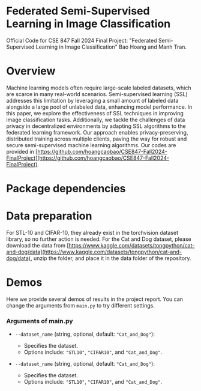 # Federated Semi-Supervised Learning in Image Classification
Official Code for CSE 847 Fall 2024 Final Project: "Federated Semi-Supervised Learning in Image Classification" Bao Hoang and Manh Tran.

# Overview
Machine learning models often require large-scale labeled datasets, which are scarce in many real-world scenarios. Semi-supervised learning (SSL) addresses this limitation by leveraging a small amount of labeled data alongside a large pool of unlabeled data, enhancing model performance. In this paper, we explore the effectiveness of SSL techniques in improving image classification tasks. Additionally, we tackle the challenges of data privacy in decentralized environments by adapting SSL algorithms to the federated learning framework. Our approach enables privacy-preserving, distributed training across multiple clients, paving the way for robust and secure semi-supervised machine learning algorithms. Our codes are provided in [https://github.com/hoangcaobao/CSE847-Fall2024-FinalProject](https://github.com/hoangcaobao/CSE847-Fall2024-FinalProject).

# Package dependencies

# Data preparation
For STL-10 and CIFAR-10, they already exist in the torchvision dataset library, so no further action is needed. For the Cat and Dog dataset, please download the data from [https://www.kaggle.com/datasets/tongpython/cat-and-dog/data](https://www.kaggle.com/datasets/tongpython/cat-and-dog/data), unzip the folder, and place it in the data folder of the repository.

# Demos

Here we provide several demos of results in the project report.
You can change the arguments from `main.py` to try different settings.

### Arguments of main.py

- `--dataset_name` (string, optional, default: `"Cat_and_Dog"`): 
  - Specifies the dataset. 
  - Options include: `"STL10"`, `"CIFAR10"`, and `"Cat_and_Dog"`.
    
- `--dataset_name` (string, optional, default: `"Cat_and_Dog"`): 
  - Specifies the dataset. 
  - Options include: `"STL10"`, `"CIFAR10"`, and `"Cat_and_Dog"`.
 
  
